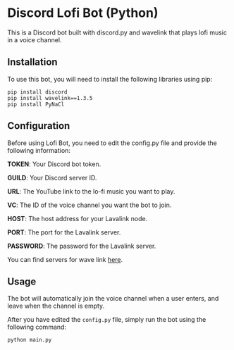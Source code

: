 # Discord Lofi Bot (Python)

This is a Discord bot built with discord.py and wavelink that plays lofi music in a voice channel. 

## Installation

To use this bot, you will need to install the following libraries using pip:

```
pip install discord
pip install wavelink==1.3.5
pip install PyNaCl
```

## Configuration


Before using Lofi Bot, you need to edit the config.py file and provide the following information:

**TOKEN**: Your Discord bot token.

**GUILD**: Your Discord server ID.

**URL**: The YouTube link to the lo-fi music you want to play.

**VC**: The ID of the voice channel you want the bot to join.

**HOST**: The host address for your Lavalink node.

**PORT**: The port for the Lavalink server.

**PASSWORD**: The password for the Lavalink server.

You can find servers for wave link 
[here](https://lavalink.darrennathanael.com/#tunnelbroker-guide).

## Usage
The bot will automatically join the voice channel when a user enters, and leave when the channel is empty.

After you have edited the `config.py` file, simply run the bot using the following command:
```
python main.py
```



